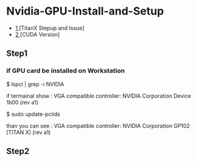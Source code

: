 # Nvidia-GPU-Install-and-Setup

- [ 1 ](https://qiita.com/shouta-dev/items/428af46b8a61622e25b2)[TitanX Stepup and Issue]
- [ 2 ](http://developer.download.nvidia.com/compute/cuda/repos/ubuntu1604/x86_64/) [CUDA Version]



## Step1
### if GPU card be installed on Workstation 

$ lspci | grep -i NVIDIA <br/>

 if termainal show : VGA compatible controller: NVIDIA Corporation Device 1b00 (rev a1) <br/>

$ sudo update-pciids <br/>

 than you can see : VGA compatible controller: NVIDIA Corporation GP102 [TITAN X] (rev a1) <br/>
 

## Step2

